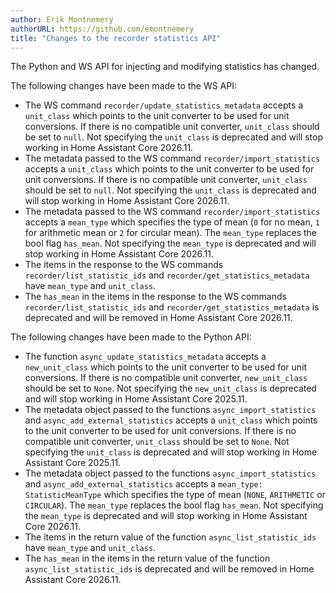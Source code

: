 ```yaml
---
author: Erik Montnemery
authorURL: https://github.com/emontnemery
title: "Changes to the recorder statistics API"
---
```


The Python and WS API for injecting and modifying statistics has changed.

The following changes have been made to the WS API:
- The WS command `recorder/update_statistics_metadata` accepts a `unit_class` which points to the unit converter to be used for unit conversions. If there is no compatible unit converter, `unit_class` should be set to `null`. Not specifying the `unit_class` is deprecated and will stop working in Home Assistant Core 2026.11.
- The metadata passed to the WS command `recorder/import_statistics` accepts a `unit_class` which points to the unit converter to be used for unit conversions. If there is no compatible unit converter, `unit_class` should be set to `null`. Not specifying the `unit_class` is deprecated and will stop working in Home Assistant Core 2026.11.
- The metadata passed to the WS command `recorder/import_statistics` accepts a `mean_type` which specifies the type of mean (`0` for no mean, `1` for arithmetic mean or `2` for circular mean). The `mean_type` replaces the bool flag `has_mean`. Not specifying the `mean_type` is deprecated and will stop working in Home Assistant Core 2026.11.
- The items in the response to the WS commands `recorder/list_statistic_ids` and `recorder/get_statistics_metadata` have `mean_type` and `unit_class`.
- The `has_mean` in the items in the response to the WS commands `recorder/list_statistic_ids` and `recorder/get_statistics_metadata` is deprecated and will be removed in Home Assistant Core 2026.11.

The following changes have been made to the Python API:
- The function `async_update_statistics_metadata` accepts a `new_unit_class` which points to the unit converter to be used for unit conversions. If there is no compatible unit converter, `new_unit_class` should be set to `None`. Not specifying the `new_unit_class` is deprecated and will stop working in Home Assistant Core 2025.11.
- The metadata object passed to the functions `async_import_statistics` and `async_add_external_statistics` accepts a `unit_class` which points to the unit converter to be used for unit conversions. If there is no compatible unit converter, `unit_class` should be set to `None`. Not specifying the `unit_class` is deprecated and will stop working in Home Assistant Core 2025.11.
- The metadata object passed to the functions `async_import_statistics` and `async_add_external_statistics` accepts a `mean_type: StatisticMeanType` which specifies the type of mean (`NONE`, `ARITHMETIC` or `CIRCULAR`). The `mean_type` replaces the bool flag `has_mean`. Not specifying the `mean_type` is deprecated and will stop working in Home Assistant Core 2026.11.
- The items in the return value of the function `async_list_statistic_ids` have `mean_type` and `unit_class`.
- The `has_mean` in the items in the return value of the function `async_list_statistic_ids` is deprecated and will be removed in Home Assistant Core 2026.11.
